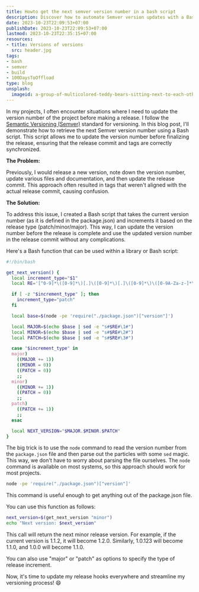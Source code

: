 ```yaml
---
title: Howto get the next semver version number in a bash script
description: Discover how to automate Semver version updates with a Bash script for a smoother release management process in your projects.
date: 2023-10-23T22:09:53+07:00
publishDate: 2023-10-23T22:09:53+07:00
lastmod: 2023-10-23T22:35:15+07:00
resources:
- title: Versions of versions
  src: header.jpg
tags:
- bash
- semver
- build
- 100DaysToOffload
type: blog
unsplash:
  imageid: a-group-of-multicolored-teddy-bears-sitting-next-to-each-other-z7EthZ7gYL4
---
```


In my projects, I often encounter situations where I need to update the version number of the project before making a release. I follow the [Semantic Versioning (Semver)](https://semver.org/) standard for versioning. In this blog post, I'll demonstrate how to retrieve the next Semver version number using a Bash script. This script allows me to update the version number before finalizing the release, ensuring that the release commit and tags are correctly synchronized.

**The Problem:**

Previously, I would release a new version, note down the version number, update various files and documentation, and then update the release commit. This approach often resulted in tags that weren't aligned with the actual release commit, causing confusion.

**The Solution:**

To address this issue, I created a Bash script that takes the current version number (as it is defined in the package.json) and increments it based on the release type (patch/minor/major). This way, I can update the version number before the release is complete and use the updated version number in the release commit without any complications.

Here's a Bash function that can be used within a library or Bash script:

```bash
#!/bin/bash

get_next_version() {
  local increment_type="$1"
  local RE='[^0-9]*\([0-9]*\)[.]\([0-9]*\)[.]\([0-9]*\)\([0-9A-Za-z-]*\)'

  if [ -z "$increment_type" ]; then
    increment_type="patch"
  fi

  local base=$(node -pe 'require("./package.json")["version"]')

  local MAJOR=$(echo $base | sed -e "s#$RE#\1#")
  local MINOR=$(echo $base | sed -e "s#$RE#\2#")
  local PATCH=$(echo $base | sed -e "s#$RE#\3#")

  case "$increment_type" in
  major)
    ((MAJOR += 1))
    ((MINOR = 0))
    ((PATCH = 0))
    ;;
  minor)
    ((MINOR += 1))
    ((PATCH = 0))
    ;;
  patch)
    ((PATCH += 1))
    ;;
  esac

  local NEXT_VERSION="$MAJOR.$MINOR.$PATCH"
}
```

The big trick is to use the `node` command to read the version number from the `package.json` file and then parse out the particles with some `sed` magic. This way, we don't have to worry about parsing the file ourselves. The `node` command is available on most systems, so this approach should work for most projects.

```bash
node -pe 'require("./package.json")["version"]'
```

This command is useful enough to get anything out of the package.json file.

You can use this function as follows:

```bash
next_version=$(get_next_version "minor")
echo "Next version: $next_version"
```

This call will return the next minor release version. For example, if the current version is 1.1.2, it will become 1.2.0. Similarly, 1.0.123 will become 1.1.0, and 1.0.0 will become 1.1.0.

You can also use "major" or "patch" as options to specify the type of release increment.

Now, it's time to update my release hooks everywhere and streamline my versioning process! 😄
